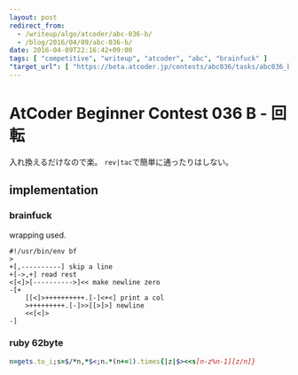 ```yaml
---
layout: post
redirect_from:
  - /writeup/algo/atcoder/abc-036-b/
  - /blog/2016/04/09/abc-036-b/
date: 2016-04-09T22:16:42+09:00
tags: [ "competitive", "writeup", "atcoder", "abc", "brainfuck" ]
"target_url": [ "https://beta.atcoder.jp/contests/abc036/tasks/abc036_b" ]
---
```


# AtCoder Beginner Contest 036 B - 回転

入れ換えるだけなので楽。
`rev|tac`で簡単に通ったりはしない。

## implementation

### brainfuck

wrapping used.

``` brainfuck
#!/usr/bin/env bf
>
+[,----------] skip a line
+[->,+] read rest
<[<]>[---------->]<< make newline zero
-[+
    [[<]>++++++++++.[-]<+<] print a col
    >+++++++++.[-]>>[[>]>] newline
    <<[<]>
-]
```

### ruby 62byte

``` ruby
n=gets.to_i;s=$/*n,*$<;n.*(n+=1).times{|z|$><<s[n-z%n-1][z/n]}
```
